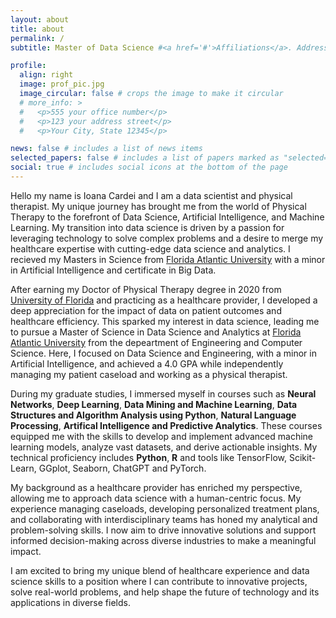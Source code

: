 ```yaml
---
layout: about
title: about
permalink: /
subtitle: Master of Data Science #<a href='#'>Affiliations</a>. Address. Contacts. Moto. Etc.

profile:
  align: right
  image: prof_pic.jpg
  image_circular: false # crops the image to make it circular
  # more_info: >
  #   <p>555 your office number</p>
  #   <p>123 your address street</p>
  #   <p>Your City, State 12345</p>

news: false # includes a list of news items
selected_papers: false # includes a list of papers marked as "selected={true}"
social: true # includes social icons at the bottom of the page
---
```


Hello my name is Ioana Cardei and I am a data scientist and physical therapist. My unique journey has brought me from the world of Physical Therapy to the forefront of Data Science, Artificial Intelligence, and Machine Learning. My transition into data science is driven by a passion for leveraging technology to solve complex problems and a desire to merge my healthcare expertise with cutting-edge data science and analytics. I recieved my Masters in Science from [Florida Atlantic University](https://www.fau.edu) with a minor in Artificial Intelligence and certificate in Big Data. 

After earning my Doctor of Physical Therapy degree in 2020 from [University of Florida](https://www.uf.edu) and practicing as a healthcare provider, I developed a deep appreciation for the impact of data on patient outcomes and healthcare efficiency. This sparked my interest in data science, leading me to pursue a Master of Science in Data Science and Analytics at [Florida Atlantic University](https://www.fau.edu) from the depeartment of Engineering and Computer Science. Here, I focused on Data Science and Engineering, with a minor in Artificial Intelligence, and achieved a 4.0 GPA while independently managing my patient caseload and working as a physical therapist. 

During my graduate studies, I immersed myself in courses such as **Neural Networks**, **Deep Learning**, **Data Mining and Machine Learning**, **Data Structures and Algorithm Analysis using Python**, **Natural Language Processing**, **Artifical Intelligence and Predictive Analytics**. These courses equipped me with the skills to develop and implement advanced machine learning models, analyze vast datasets, and derive actionable insights. My technical proficiency includes **Python**, **R** and tools like TensorFlow, Scikit-Learn, GGplot, Seaborn, ChatGPT and PyTorch.

My background as a healthcare provider has enriched my perspective, allowing me to approach data science with a human-centric focus. My experience managing caseloads, developing personalized treatment plans, and collaborating with interdisciplinary teams has honed my analytical and problem-solving skills. I now aim to drive innovative solutions and support informed decision-making across diverse industries to make a meaningful impact.

I am excited to bring my unique blend of healthcare experience and data science skills to a position where I can contribute to innovative projects, solve real-world problems, and help shape the future of technology and its applications in diverse fields.

<!-- Write your biography here. Tell the world about yourself. Link to your favorite [subreddit](http://reddit.com). You can put a picture in, too. The code is already in, just name your picture `prof_pic.jpg` and put it in the `img/` folder.

Put your address / P.O. box / other info right below your picture. You can also disable any of these elements by editing `profile` property of the YAML header of your `_pages/about.md`. Edit `_bibliography/papers.bib` and Jekyll will render your [publications page](/al-folio/publications/) automatically.

Link to your social media connections, too. This theme is set up to use [Font Awesome icons](https://fontawesome.com/) and [Academicons](https://jpswalsh.github.io/academicons/), like the ones below. Add your Facebook, Twitter, LinkedIn, Google Scholar, or just disable all of them. -->
